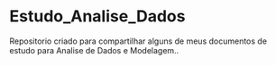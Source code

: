 # Estudo_Analise_Dados
Repositorio criado para compartilhar alguns de meus documentos de estudo para Analise de Dados e Modelagem..
